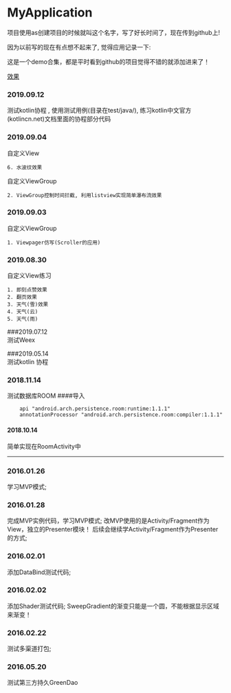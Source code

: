 # MyApplication


项目使用as创建项目的时候就叫这个名字，写了好长时间了，现在传到github上!

因为以前写的现在有点想不起来了, 觉得应用记录一下:

这是一个demo合集，都是平时看到github的项目觉得不错的就添加进来了！



[效果](./screenshot/shot.png)

### 2019.09.12
 测试kotlin协程 , 使用测试用例(目录在test/java/), 练习kotlin中文官方(kotlincn.net)文档里面的协程部分代码

### 2019.09.04
 自定义View <br>
```
6. 水波纹效果
```
 自定义ViewGroup <br>
```
2. ViewGroup控制时间拦截, 利用listview实现简单瀑布流效果
```


### 2019.09.03
 自定义ViewGroup <br>
```
1. Viewpager仿写(Scroller的应用)
```
 


### 2019.08.30
 自定义View练习
```aidl
1. 即刻点赞效果
2. 翻页效果
3. 天气(雪)效果
4. 天气(云)
5. 天气(雨)
```


###2019.07.12 <br>
 测试Weex


###2019.05.14 <br>
测试kotlin 协程


### 2018.11.14 
 测试数据库ROOM
####导入
```
    api "android.arch.persistence.room:runtime:1.1.1"
    annotationProcessor "android.arch.persistence.room:compiler:1.1.1"
```

#### 2018.10.14 
简单实现在RoomActivity中 



***


### 2016.01.26
 学习MVP模式; 

### 2016.01.28
 完成MVP实例代码，学习MVP模式;
 改MVP使用的是Activity/Fragment作为View，独立的Presenter模块！
 后续会继续学Activity/Fragment作为Presenter的方式;

### 2016.02.01
 添加DataBind测试代码;


### 2016.02.02
 添加Shader测试代码;
 SweepGradient的渐变只能是一个圆，不能根据显示区域来渐变！


### 2016.02.22
 测试多渠道打包;


### 2016.05.20
 测试第三方持久GreenDao


